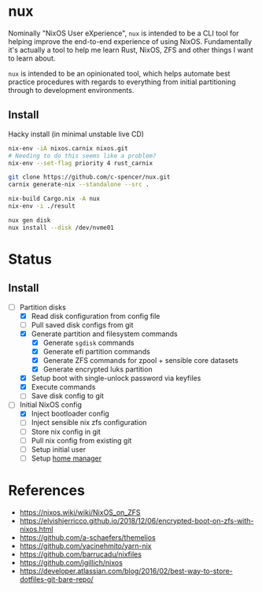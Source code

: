 # nux

Nominally "NixOS User eXperience", `nux` is intended to be a CLI tool for helping improve the end-to-end experience of using NixOS. Fundamentally it's actually a tool to help me learn Rust, NixOS, ZFS and other things I want to learn about.

`nux` is intended to be an opinionated tool, which helps automate best practice procedures with regards to everything from initial partitioning through to development environments.

## Install

Hacky install (in minimal unstable live CD)

```bash
nix-env -iA nixos.carnix nixos.git
# Needing to do this seems like a problem?
nix-env --set-flag priority 4 rust_carnix

git clone https://github.com/c-spencer/nux.git
carnix generate-nix --standalone --src .

nix-build Cargo.nix -A nux
nix-env -i ./result

nux gen disk
nux install --disk /dev/nvme01
```

# Status

## Install

- [ ] Partition disks
  - [x] Read disk configuration from config file
  - [ ] Pull saved disk configs from git
  - [x] Generate partition and filesystem commands
    - [x] Generate `sgdisk` commands
    - [x] Generate efi partition commands
    - [x] Generate ZFS commands for zpool + sensible core datasets
    - [x] Generate encrypted luks partition
  - [x] Setup boot with single-unlock password via keyfiles
  - [x] Execute commands
  - [ ] Save disk config to git
- [ ] Initial NixOS config
  - [x] Inject bootloader config
  - [ ] Inject sensible nix zfs configuration
  - [ ] Store nix config in git
  - [ ] Pull nix config from existing git
  - [ ] Setup initial user
  - [ ] Setup [home manager](https://github.com/rycee/home-manager)

# References

- https://nixos.wiki/wiki/NixOS_on_ZFS
- https://elvishjerricco.github.io/2018/12/06/encrypted-boot-on-zfs-with-nixos.html
- https://github.com/a-schaefers/themelios
- https://github.com/yacinehmito/yarn-nix
- https://github.com/barrucadu/nixfiles
- https://github.com/jgillich/nixos
- https://developer.atlassian.com/blog/2016/02/best-way-to-store-dotfiles-git-bare-repo/
